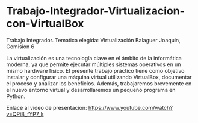 # Trabajo-Integrador-Virtualizacion-con-VirtualBox
Trabajo Integrador. Tematica elegida: Virtualización
Balaguer Joaquin, Comision 6

La virtualización es una tecnología clave en el ámbito de la informática moderna, ya que permite ejecutar múltiples sistemas operativos en un mismo hardware físico. El presente trabajo práctico tiene como objetivo instalar y configurar una máquina virtual utilizando VirtualBox, documentar el proceso y analizar los beneficios. Además, trabajaremos brevemente en el nuevo entorno virtual y desarrollaremos un pequeño programa en Python.

Enlace al video de presentacion: https://www.youtube.com/watch?v=QPiB_fYP7_k
